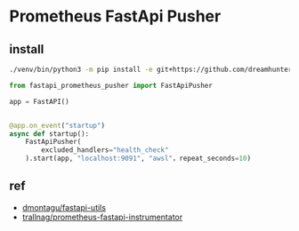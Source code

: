 # Prometheus FastApi Pusher

## install

```bash
./venv/bin/python3 -m pip install -e git+https://github.com/dreamhunter2333/fastapi_prometheus_pusher.git#egg=fastapi_prometheus_pusher
```

```python
from fastapi_prometheus_pusher import FastApiPusher

app = FastAPI()


@app.on_event("startup")
async def startup():
    FastApiPusher(
        excluded_handlers="health_check"
    ).start(app, "localhost:9091", "awsl"，repeat_seconds=10)
```

## ref

- [dmontagu/fastapi-utils](https://github.com/dmontagu/fastapi-utils)
- [trallnag/prometheus-fastapi-instrumentator](https://github.com/trallnag/prometheus-fastapi-instrumentator)
